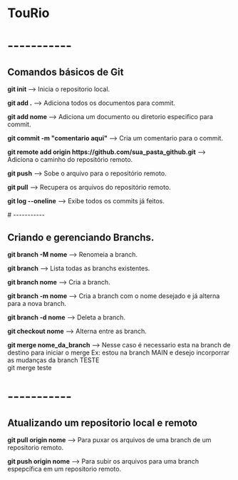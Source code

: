 # TouRio

# -----------
<h2>Comandos básicos de Git</h2>
<p><b>git init </b> --> Inicia o repositorio local.</p>

<p><b>git add .</b>  --> Adiciona todos os documentos para commit. </p>
<p><b>git add nome </b>  --> Adiciona um documento ou diretorio especifico para commit. </p> 

<p><b>git commit -m "comentario aqui"</b>  --> Cria um comentario para o commit.</p>

<p><b>git remote add origin https://github.com/sua_pasta_github.git</b> --> Adiciona o caminho do repositório remoto.</p>

<p><b>git push</b>  --> Sobe o arquivo para o repositório remoto.</p>
<p><b>git pull</b> --> Recupera os arquivos do repositório remoto.</p>

<p><b>git log --oneline</b> --> Exibe todos os commits já feitos.</p>
# -----------
<h2>Criando e gerenciando Branchs.</h2>
<p><b>git branch -M nome</b> --> Renomeia a branch.</p>
<p><b>git branch</b> --> Lista todas as branchs existentes.</p>
<p><b>git branch nome</b> --> Cria a branch.</p> 
<p><b>git branch -m nome</b> --> Cria a branch com o nome desejado e já alterna para a nova branch.</p>
<p><b> git branch -d nome</b> --> Deleta a branch.</p>

<p><b>git checkout nome</b> --> Alterna entre as branch.</p>
<p><b>git merge nome_da_branch</b> --> Nesse caso é necessario esta na branch de destino para iniciar o merge
Ex: estou na branch MAIN e desejo incorporrar as mudanças da branch TESTE<br>
git merge teste

 # -----------
<h2>Atualizando um repositorio local e remoto</h2>
<p><b>git pull origin nome</b> --> Para puxar os arquivos de uma branch de um repositorio remoto.</p>

<p><b>git push origin nome</b> --> Para subir os arquivos para uma branch espepcífica em um repositorio remoto.</p> 
